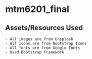 # mtm6201_final
## Assets/Resources Used
    - All images are from Unsplash
    - All icons are from Bootstrap Icons
    - All fonts are from Google Fonts
    - Used Bootstrap Framework